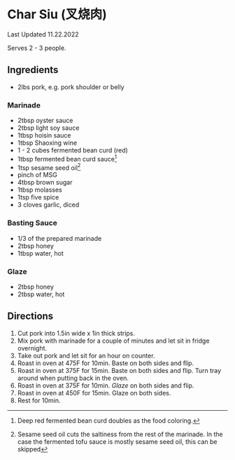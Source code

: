 # Char Siu (叉烧肉)

Last Updated 11.22.2022

Serves 2 - 3 people.

## Ingredients

* 2lbs pork, e.g. pork shoulder or belly

### Marinade

* 2tbsp oyster sauce
* 2tbsp light soy sauce
* 1tbsp hoisin sauce
* 1tbsp Shaoxing wine
* 1 - 2 cubes fermented bean curd (red)
* 1tbsp fermented bean curd sauce[^1]
* 1tsp sesame seed oil[^2]
* pinch of MSG
* 4tbsp brown sugar
* 1tbsp molasses
* 1tsp five spice
* 3 cloves garlic, diced

### Basting Sauce

* 1/3 of the prepared marinade
* 2tbsp honey
* 1tbsp water, hot

### Glaze

* 2tbsp honey
* 2tbsp water, hot

## Directions

1. Cut pork into 1.5in wide x 1in thick strips.
1. Mix pork with marinade for a couple of minutes and let sit in fridge
   overnight.
1. Take out pork and let sit for an hour on counter.
1. Roast in oven at 475F for 10min. Baste on both sides and flip.
1. Roast in oven at 375F for 15min. Baste on both sides and flip. Turn tray
   around when putting back in the oven.
1. Roast in oven at 375F for 10min. *Glaze* on both sides and flip.
1. Roast in oven at 450F for 15min. Glaze on both sides.
1. Rest for 10min.

[^1]: Deep red fermented bean curd doubles as the food coloring.
[^2]: Sesame seed oil cuts the saltiness from the rest of the marinade. In the
      case the fermented tofu sauce is mostly sesame seed oil, this can be
      skipped
